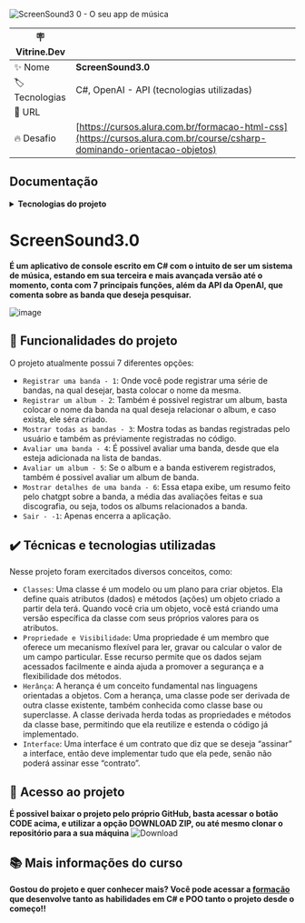 ![ScreenSound3 0 - O seu app de música](https://github.com/lupesii/ScreenSound3.0/assets/51518452/5eb332b9-cca5-4f0c-b332-515db9f540b2#vitrinedev)

| :placard: Vitrine.Dev |     |
| -------------  | --- |
| :sparkles: Nome        | **ScreenSound3.0**
| :label: Tecnologias | C#, OpenAI - API (tecnologias utilizadas)
| :rocket: URL         | 
| :fire: Desafio     | [https://cursos.alura.com.br/formacao-html-css](https://cursos.alura.com.br/course/csharp-dominando-orientacao-objetos)

## Documentação

<details>
  <summary><b>Tecnologias do projeto</b></summary>

- [C#](https://learn.microsoft.com/pt-br/dotnet/csharp/)
- [OpenAI API](https://platform.openai.com/docs/api-reference)
</details>

# ScreenSound3.0

**É um aplicativo de console escrito em C# com o intuito de ser um sistema de música, estando em sua terceira e mais avançada versão até o momento, conta com 7 principais funções, além da API da OpenAI, que comenta sobre as banda que deseja pesquisar.**

![image](https://github.com/lupesii/ScreenSound3.0/assets/51518452/0fef3103-84e2-474a-99cf-01ee2c591bdb#vitrinedev)

## 🔨 Funcionalidades do projeto

O projeto atualmente possui 7 diferentes opções:

- `Registrar uma banda - 1`: Onde você pode registrar uma série de bandas, na qual desejar, basta colocar o nome da mesma.
- `Registrar um album - 2`: Também é possivel registrar um album, basta colocar o nome da banda na qual deseja relacionar o album, e caso exista, ele séra criado.
- `Mostrar todas as bandas - 3`: Mostra todas as bandas registradas pelo usuário e também as préviamente registradas no código.
- `Avaliar uma banda - 4`: É possivel avaliar uma banda, desde que ela esteja adicionada na lista de bandas.
- `Avaliar um album - 5`: Se o album e a banda estiverem registrados, também é possivel avaliar um album de banda.
- `Mostrar detalhes de uma banda - 6`: Essa etapa exibe, um resumo feito pelo chatgpt sobre a banda, a média das avaliações feitas e sua discografia, ou seja, todos os albums relacionados a banda.
- `Sair - -1`: Apenas encerra a aplicação.

## ✔️ Técnicas e tecnologias utilizadas

Nesse projeto foram exercitados diversos conceitos, como:

- `Classes`: Uma classe é um modelo ou um plano para criar objetos. Ela define quais atributos (dados) e métodos (ações) um objeto criado a partir dela terá. Quando você cria um objeto, você está criando uma versão específica da classe com seus próprios valores para os atributos.
- `Propriedade e Visibilidade`: Uma propriedade é um membro que oferece um mecanismo flexível para ler, gravar ou calcular o valor de um campo particular. Esse recurso permite que os dados sejam acessados facilmente e ainda ajuda a promover a segurança e a flexibilidade dos métodos.  
- `Herânça`: A herança é um conceito fundamental nas linguagens orientadas a objetos. Com a herança, uma classe pode ser derivada de outra classe existente, também conhecida como classe base ou superclasse. A classe derivada herda todas as propriedades e métodos da classe base, permitindo que ela reutilize e estenda o código já implementado.
- `Interface`: Uma interface é um contrato que diz que se deseja “assinar” a interface, então deve implementar tudo que ela pede, senão não poderá assinar esse “contrato”.

## 📁 Acesso ao projeto

**É possivel baixar o projeto pelo próprio GitHub, basta acessar o botão CODE acima, e utilizar a opção DOWNLOAD ZIP, ou até mesmo clonar o repositório para a sua máquina**
![Download](https://github.com/lupesii/alura-plus/assets/51518452/a1ba1577-6bdd-4751-a339-c466afd0daf6#vitrinedev)

## 📚 Mais informações do curso

**Gostou do projeto e quer conhecer mais? Você pode acessar a [formação](https://cursos.alura.com.br/formacao-c-sharp-orientacao-objetos) que desenvolve tanto as habilidades em C# e POO tanto o projeto desde o começo!!**
